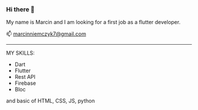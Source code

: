 ### Hi there 👋


My name is Marcin and I am looking for a first job as a flutter developer.

📫 marcinniemczyk7@gmail.com

--------------------------------------------------------------------------------------------------------------------------------------

MY SKILLS:

- Dart
- Flutter
- Rest API
- Firebase
- Bloc
  

and basic of HTML, CSS, JS, python








<!--
**nmarcin7/nmarcin7** is a ✨ _special_ ✨ repository because its `README.md` (this file) appears on your GitHub profile.

Here are some ideas to get you started:

- 🔭 I’m currently working on ...
- 🌱 I’m currently learning ...
- 👯 I’m looking to collaborate on ...
- 🤔 I’m looking for help with ...
- 💬 Ask me about ...
- 📫 How to reach me: ...
- 😄 Pronouns: ...
- ⚡ Fun fact: ...
-->
